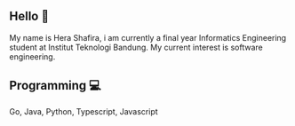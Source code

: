 ## Hello 👋
My name is Hera Shafira, i am currently a final year Informatics Engineering student at Institut Teknologi Bandung. My current interest is software engineering.

## Programming 💻
Go, Java, Python, Typescript, Javascript

<!--
**hrshfr/hrshfr** is a ✨ _special_ ✨ repository because its `README.md` (this file) appears on your GitHub profile.

Here are some ideas to get you started:

- 🔭 I’m currently working on ...
- 🌱 I’m currently learning ...
- 👯 I’m looking to collaborate on ...
- 🤔 I’m looking for help with ...
- 💬 Ask me about ...
- 📫 How to reach me: ...
- 😄 Pronouns: ...
- ⚡ Fun fact: ...
-->
